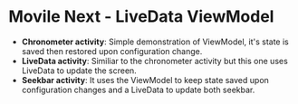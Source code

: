 # Movile Next - LiveData ViewModel
- **Chronometer activity**: Simple demonstration of ViewModel, it's state is saved then restored upon configuration change.
- **LiveData activity**: Similiar to the chronometer activity but this one uses LiveData to update the screen.
- **Seekbar activity**: It uses the ViewModel to keep state saved upon configuration changes and a LiveData to update both seekbar.
